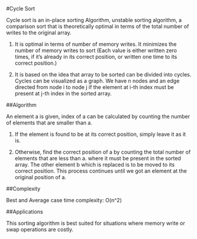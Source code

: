 #Cycle Sort

Cycle sort is an in-place sorting Algorithm, unstable sorting algorithm, a comparison sort that is theoretically optimal in terms of the total number of writes to the original array.

1. It is optimal in terms of number of memory writes. It minimizes the number of memory writes to sort (Each value is either written zero times, if it’s already in its correct position, or written one time to its correct position.)

2. It is based on the idea that array to be sorted can be divided into cycles. Cycles can be visualized as a graph. We have n nodes and an edge directed from node i to node j if the element at i-th index must be present at j-th index in the sorted array.

##Algorithm

An element a is given, index of a can be calculated by counting the number of elements that 
are smaller than a.

1. If the element is found to be at its correct position, simply leave it as it is.

2. Otherwise, find the correct position of a by counting the total number of elements that are 
less than a. where it must be present in the sorted array. The other element b which is replaced is 
to be moved to its correct position. This process continues until we got an element at the 
original position of a.

##Complexity

Best and Average case time complexity: O(n^2)

##Applications

This sorting algorithm is best suited for situations where memory write or swap operations are costly.